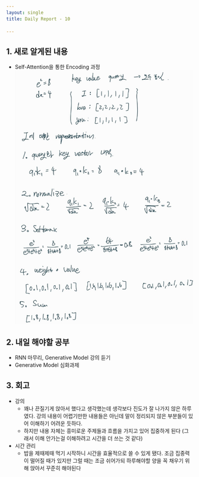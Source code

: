 ```yaml
---
layout: single
title: Daily Report - 10

---
```


## 1. 새로 알게된 내용

- Self-Attention을 통한 Encoding 과정
![jpg](/assets/images/20220208_235538424.jpg)

## 2. 내일 해야할 공부

- RNN 마무리, Generative Model 강의 듣기
- Generative Model 심화과제

## 3. 회고

- 강의
	- 꽤나 끈질기게 앉아서 했다고 생각했는데 생각보다 진도가 잘 나가지 않은 하루였다. 강의 내용이 어렵기만한 내용들은 아닌데 말이 정리되지 않은 부분들이 있어 이해하기 어려운 듯하다. 
	- 하지만 내용 자체는 흥미로운 주제들과 흐름을 가지고 있어 집중하게 된다 (그래서 이해 안가는걸 이해하려고 시간을 더 쓰는 것 같다)
- 시간 관리
	- 밥을 제때제때 먹기 시작하니 시간을 효율적으로 쓸 수 있게 됐다. 조금 집중력이 떨어질 때가 있지만 그럴 때는 조금 쉬어가되 하루해야할 양을 꼭 채우기 위해 앉아서 꾸준히 해야된다

